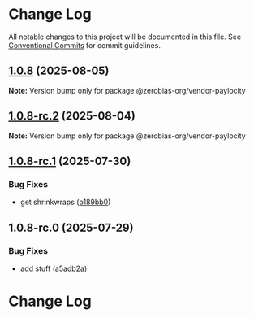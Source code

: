 # Change Log

All notable changes to this project will be documented in this file.
See [Conventional Commits](https://conventionalcommits.org) for commit guidelines.

## [1.0.8](https://github.com/zerobias-org/vendor/compare/@zerobias-org/vendor-paylocity@1.0.8-rc.2...@zerobias-org/vendor-paylocity@1.0.8) (2025-08-05)

**Note:** Version bump only for package @zerobias-org/vendor-paylocity





## [1.0.8-rc.2](https://github.com/zerobias-org/vendor/compare/@zerobias-org/vendor-paylocity@1.0.8-rc.1...@zerobias-org/vendor-paylocity@1.0.8-rc.2) (2025-08-04)

**Note:** Version bump only for package @zerobias-org/vendor-paylocity





## [1.0.8-rc.1](https://github.com/zerobias-org/vendor/compare/@zerobias-org/vendor-paylocity@1.0.8-rc.0...@zerobias-org/vendor-paylocity@1.0.8-rc.1) (2025-07-30)


### Bug Fixes

* get shrinkwraps ([b189bb0](https://github.com/zerobias-org/vendor/commit/b189bb0cf53ad66427530ccc0eab7824527942d3))





## 1.0.8-rc.0 (2025-07-29)


### Bug Fixes

* add stuff ([a5adb2a](https://github.com/zerobias-org/vendor/commit/a5adb2aecd0670c42e9077affecb6a047bf30fc6))





# Change Log
